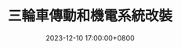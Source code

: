 ---
title: 三輪車傳動和機電系統改裝
description: 原本的三輪車傳動系統失效，於是我開始著手三輪車的改造！從機械傳動部件、車體結構的連接馬達控制器及程式的製作......
slug: 三輪車
date: 2023-12-10 17:00:00+0800
image: cover.png
categories:
    - electrical engineering
weight: 1       # You can add weight to some posts to override the default sorting (date descending)
---